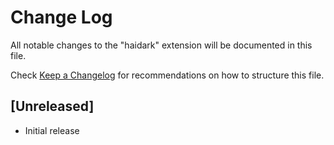 # Change Log

All notable changes to the "haidark" extension will be documented in this file.

Check [Keep a Changelog](http://keepachangelog.com/) for recommendations on how to structure this file.

## [Unreleased]

- Initial release
